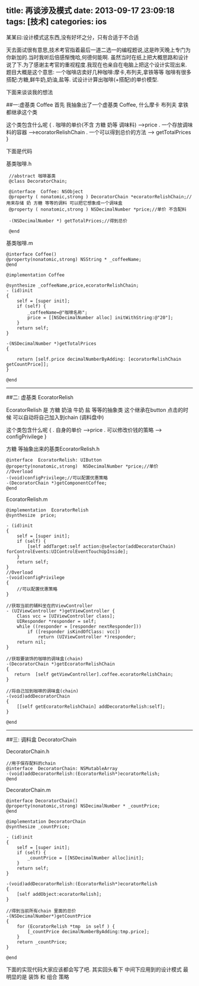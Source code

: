 title: 再谈涉及模式
date: 2013-09-17 23:09:18
tags: [技术]
categories: ios
---
某某曰:设计模式这东西,没有好坏之分，只有合适于不合适
<!-- more -->

天去面试很有意思,技术考官指着最后一道二选一的编程题说,这是昨天晚上专门为你新加的.当时我听后倍感惭愧哈,何德何能啊. 虽然当时在纸上把大概思路和设计说了下.为了感谢主考官的重视程度.我现在也亲自在电脑上把这个设计实现出来.
题目大概是这个意思: 一个咖啡店卖好几种咖啡:摩卡,布列夫,拿铁等等  咖啡有很多搭配:方糖,鲜牛奶,奶油,盐等. 试设计计算出咖啡(+搭配)的单价模型.


下面来谈谈我的想法

##一:虚基类 Coffee
首先 我抽象出了一个虚基类 Coffee, 什么摩卡 布列夫 拿铁都继承这个类

这个类包含什么呢
{
. 咖啡的单价(不含 方糖 奶等 调味料) -->price
. 一个存放调味料的容器 -->ecoratorRelishChain
. 一个可以得到总价的方法 --> getTotalPrices
}

下面是代码

基类咖啡.h

	 //abstract 咖啡基类
	 @class DecoratorChain;

	 @interface  Coffee: NSObject
	 @property ( nonatomic,strong ) DecoratorChain *ecoratorRelishChain;//用来存储 奶 方糖 等等的调料 可以把它想象成一个调味盒 
	 @property ( nonatomic,strong ) NSDecimalNumber *price;//单价 不含配料

	 -(NSDecimalNumber *) getTotalPrices;//得到总价

	 @end

基类咖啡.m

	@interface Coffee()
	@property(nonatomic,strong) NSString * _coffeeName;
	@end

	@implementation Coffee

	@synthesize _coffeeName,price,ecoratorRelishChain;
	- (id)init
	{
	    self = [super init];
	    if (self) {
	        _coffeeName=@"咖啡名称";
	        price = [[NSDecimalNumber alloc] initWithString:@"20"];
	    }
	    return self;
	}

	-(NSDecimalNumber *)getTotalPrices
	{
	    
	    return [self.price decimalNumberByAdding: [ecoratorRelishChain getCountPrice]];
	}

	@end


------

##二: 虚基类 EcoratorRelish
  
EcoratorRelish 是 方糖 奶油  牛奶 盐 等等的抽象类 这个继承在button  点击的时候 可以自动将自己加入到chain (调料盘中)

这个类包含什么呢
{
. 自身的单价 -->price
. 可以修改价钱的策略 --> configPrivilege
}

方糖 等抽象出来的基类EcoratorRelish.h

	@interface  EcoratorRelish: UIButton
	@property(nonatomic,strong)  NSDecimalNumber *price;//单价 
	//Overload
	-(void)configPrivilege;//可以配置优惠策略
	-(DecoratorChain *)getComponentCoffee;
	@end

EcoratorRelish.m


	@implementation  EcoratorRelish
	@synthesize  price;

	- (id)init
	{
	    self = [super init];
	    if (self) {
	        [self addTarget:self action:@selector(addDecoratorChain) forControlEvents:UIControlEventTouchUpInside];
	    }
	    return self;
	}
	//Overload
	-(void)configPrivilege
	{
	    //可以配置优惠策略 
	}

	//获取当前的辅料坐在的ViewController
	- (UIViewController *)getViewController {
	    Class vcc = [UIViewController class];
	    UIResponder *responder = self;
	    while ((responder = [responder nextResponder]))
	        if ([responder isKindOfClass: vcc])
	            return (UIViewController *)responder;
	    return nil;
	}

	//获取要装饰的咖啡的调味盒(chain)
	-(DecoratorChain *)getEcoratorRelishChain
	{
	   return  [self getViewController].coffee.ecoratorRelishChain;
	}

	//将自己加到咖啡的调味盒(chain)
	-(void)addDecoratorChain
	{
	    [[self getEcoratorRelishChain] addDecoratorRelish:self];
	}

	@end

------

##三: 调料盒 DecoratorChain

DecoratorChain.h

	//用于保存配料的chain
	@interface  DecoratorChain: NSMutableArray
	-(void)addDecoratorRelish:(EcoratorRelish*)ecoratorRelish;
	@end


DecoratorChain.m

	@interface DecoratorChain()
	@property(nonatomic,strong) NSDecimalNumber * _countPrice;
	@end

	@implementation DecoratorChain
	@synthesize _countPrice;

	- (id)init
	{
	    self = [super init];
	    if (self) {
	        _countPrice = [[NSDecimalNumber alloc]init];
	    }
	    return self;
	}

	-(void)addDecoratorRelish:(EcoratorRelish*)ecoratorRelish
	{
	    [self addObject:ecoratorRelish];
	}

	//得到当前所有chain 里面的总价
	-(NSDecimalNumber*)getCountPrice
	{
	    for (EcoratorRelish *tmp  in self ) {
	        [_countPrice decimalNumberByAdding:tmp.price];
	    }
	    return _countPrice;
	}

	@end

下面的实现代码大家应该都会写了吧. 其实回头看下 中间下应用到的设计模式 最明显的是 装饰 和 组合 策略
